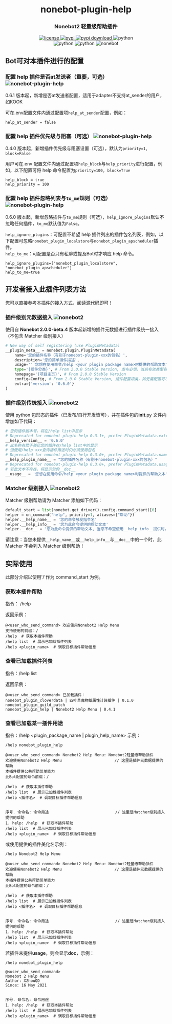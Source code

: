 <div align="center">

# nonebot-plugin-help

### Nonebot2 轻量级帮助插件

<a href="https://raw.githubusercontent.com/xzhouqd/nonebot-plugin-help/main/LICENSE">
    <img src="https://img.shields.io/github/license/xzhouqd/nonebot-plugin-help?style=for-the-badge" alt="license">
</a>
<a href="https://pypi.python.org/pypi/nonebot-plugin-help">
    <img src="https://img.shields.io/pypi/v/nonebot-plugin-help?color=green&style=for-the-badge" alt="pypi">
</a>
<a href="https://pypi.python.org/pypi/nonebot-plugin-help">
    <img src="https://img.shields.io/pypi/dm/nonebot-plugin-help?style=for-the-badge" alt="pypi download">
</a>
<img src="https://img.shields.io/badge/require_python-3.8+-blue?style=for-the-badge" alt="python">
<br />
<img src="https://img.shields.io/badge/tested_python-3.10.6-blue?style=for-the-badge" alt="python">
<img src="https://img.shields.io/badge/tested_env-go_cqhttp_1.0.0-blue?style=for-the-badge" alt="python">
<img src="https://img.shields.io/badge/tested_Nonebot-2.0.0_rc4-red?style=for-the-badge" alt="nonebot">
</div>

## Bot可对本插件进行的配置

### 配置 help 插件是否at发送者（重要，可选） ![nonebot-plugin-help](https://img.shields.io/static/v1?label=nonebot-plugin-help&message=0.6.1&color=red)

0.6.1 版本起，新增是否at发送者配置，适用于adapter不支持at_sender的用户，如KOOK

可在.env配置文件内通过配置项`help_at_sender`配置，例如：
```
help_at_sender = false
```

### 配置 help 插件优先级与阻塞（可选） ![nonebot-plugin-help](https://img.shields.io/static/v1?label=nonebot-plugin-help&message=0.4.0&color=red)

0.4.0 版本起，新增插件优先级与阻塞设置（可选），默认为`priority=1, block=False`

用户可在.env 配置文件内通过配置项`help_block`与`help_priority`进行配置，例如，以下配置可将 help 命令配置为`priority=100, block=True`

```
help_block = true
help_priority = 100
```

### 配置 help 插件忽略列表与`to_me`规则（可选） ![nonebot-plugin-help](https://img.shields.io/static/v1?label=nonebot-plugin-help&message=0.6.0&color=red)

0.6.0 版本起，新增忽略插件与`to_me`规则（可选），`help_ignore_plugins`默认不忽略任何插件，`to_me`默认值为`False`。  

`help_ignore_plugins`：可配置不希望 help 插件列出的插件包名列表，例如，以下配置可忽略`nonebot_plugin_localstore`与`nonebot_plugin_apscheduler`插件。  
`help_to_me`：可配置是否只有私聊或提及Bot时才响应 help 命令。

```
help_ignore_plugins=["nonebot_plugin_localstore", "nonebot_plugin_apscheduler"]
help_to_me=true
```

## 开发者接入此插件列表方法

您可以直接参考本插件的接入方式，阅读源代码即可！

### 插件级别元数据接入 ![nonebot2](https://img.shields.io/static/v1?label=Nonebot&message=2.0.0%2Dbeta.4&color=red)

使用自 **Nonebot 2.0.0-beta.4** 版本起新增的插件元数据进行插件级统一接入（不包含 Matcher 级别接入）

```python
# New way of self registering (use PluginMetadata)
__plugin_meta__ = nonebot.plugin.PluginMetadata(
    name='您的插件名称（有别于nonebot-plugin-xxx的包名）',
    description='您的简单插件描述',
    usage='''您想在使用命令/help <your plugin package name>时提供的帮助文本''',
    type='{插件分类}', # From 2.0.0 Stable Version, 发布必填，当前有效类型有：`library`（为其他插件编写提供功能），`application`（向机器人用户提供功能）。
    homepage='{项目主页}', # From 2.0.0 Stable Version
    config=Config, # From 2.0.0 Stable Version, 插件配置项类，如无需配置可不填写。
    extra={'version': '0.6.0'}
)
```

### 插件级别传统接入 ![nonebot2](https://img.shields.io/static/v1?label=Nonebot&message=2.0.0%2Dbeta.1&color=red)

使用 python 包形态的插件（已发布/自行开发皆可），并在插件包的**init**.py 文件内增加如下代码：

```python
# 您的插件版本号，将在/help list中显示
# Deprecated for nonebot-plugin-help 0.3.1+, prefer PluginMetadata.extra['version']
__help_version__ = '0.6.0'
# 此名称有助于美化您的插件在/help list中的显示
# 但使用/help xxx查询插件用途时仍必须使用包名
# Deprecated for nonebot-plugin-help 0.3.0+, prefer PluginMetadata.name
__help_plugin_name__ = "您的插件名称（有别于nonebot-plugin-xxx的包名）"
# Deprecated for nonebot-plugin-help 0.3.0+, prefer PluginMetadata.usage
# 若此文本不存在，将显示包的__doc__
__usage__ = '您想在使用命令/help <your plugin package name>时提供的帮助文本'
```

### Matcher 级别接入 ![nonebot2](https://img.shields.io/static/v1?label=Nonebot&message=2.0.0%2Dbeta.1&color=red)

Matcher 级别帮助请为 Matcher 添加如下代码：

```python
default_start = list(nonebot.get_driver().config.command_start)[0]
helper = on_command("help", priority=1, aliases={"帮助"})
helper.__help_name__ = '您的命令触发指令名'
helper.__help_info__ = '您为此命令提供的帮助文本'
helper.__doc__ = '您为此命令提供的帮助文本, 当您不希望使用__help_info__提供时，可以使用__doc__提供'
```

请注意：当您未提供`__help_name__`或`__help_info__`与`__doc__`中的一个时，此 Matcher 不会列入 Matcher 级别帮助！

## 实际使用

此部分介绍以使用'/'作为 command_start 为例。

### 获取本插件帮助

指令： /help

返回示例：

```
@<user_who_send_command> 欢迎使用Nonebot2 Help Menu
支持使用的前缀：/
/help  # 获取本插件帮助
/help list  # 展示已加载插件列表
/help <plugin_name>  # 调取目标插件帮助信息
```

### 查看已加载插件列表

指令：/help list

返回示例：

```
@<user_who_send_command> 已加载插件：
nonebot_plugin_cloverdata | 四叶草魔物娘属性计算插件 | 0.1.0
nonebot_plugin_guild_patch
nonebot_plugin_help | Nonebot2 Help Menu | 0.4.1
```

### 查看已加载某一插件用途

指令：/help <plugin_package_name | plugin_help_name>
示例：

```
/help nonebot_plugin_help

@<user_who_send_command> Nonebot2 Help Menu: Nonebot2轻量级帮助插件
欢迎使用Nonebot2 Help Menu                       // 这里是插件元数据提供的帮助
本插件提供公共帮助菜单能力
此Bot配置的命令前缀：/

/help  # 获取本插件帮助
/help list  # 展示已加载插件列表
/help <插件名>  # 调取目标插件帮助信息


序号. 命令名: 命令用途                             // 这里是Matcher级别接入提供的帮助
1. help: /help  # 获取本插件帮助
/help list  # 展示已加载插件列表
/help <plugin_name>  # 调取目标插件帮助信息
```

或使用提供的插件美化名示例：

```
/help Nonebot2 Help Menu

@<user_who_send_command> Nonebot2 Help Menu: Nonebot2轻量级帮助插件
欢迎使用Nonebot2 Help Menu                       // 这里是插件元数据提供的帮助
本插件提供公共帮助菜单能力
此Bot配置的命令前缀：/

/help  # 获取本插件帮助
/help list  # 展示已加载插件列表
/help <插件名>  # 调取目标插件帮助信息


序号. 命令名: 命令用途                             // 这里是Matcher级别接入提供的帮助
1. help: /help  # 获取本插件帮助
/help list  # 展示已加载插件列表
/help <plugin_name>  # 调取目标插件帮助信息
```

若插件未提供**usage**，则会显示**doc**，示例：

```
/help nonebot_plugin_help

@<user_who_send_command>
Nonebot 2 Help Menu
Author: XZhouQD
Since: 16 May 2021


序号. 命令名: 命令用途
1. help: /help  # 获取本插件帮助
/help list  # 展示已加载插件列表
/help <plugin_name>  # 调取目标插件帮助信息
```
